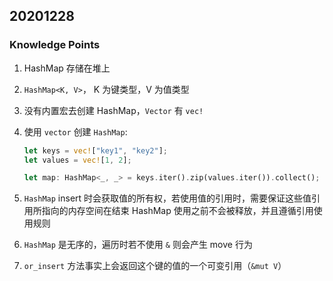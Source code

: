 ## 20201228

### Knowledge Points

1. HashMap 存储在堆上

2. `HashMap<K, V>`， K 为键类型，V 为值类型

3. 没有内置宏去创建 HashMap，`Vector` 有 `vec!`

4. 使用 `vector` 创建 `HashMap`:
   
    ```rust
    let keys = vec!["key1", "key2"];
    let values = vec![1, 2];

    let map: HashMap<_, _> = keys.iter().zip(values.iter()).collect();
    ```
5. `HashMap` insert 时会获取值的所有权，若使用值的引用时，需要保证这些值引用所指向的内存空间在结束 HashMap 使用之前不会被释放，并且遵循引用使用规则

6. `HashMap` 是无序的，遍历时若不使用 `&` 则会产生 move 行为

7. `or_insert` 方法事实上会返回这个键的值的一个可变引用（`&mut V`）

